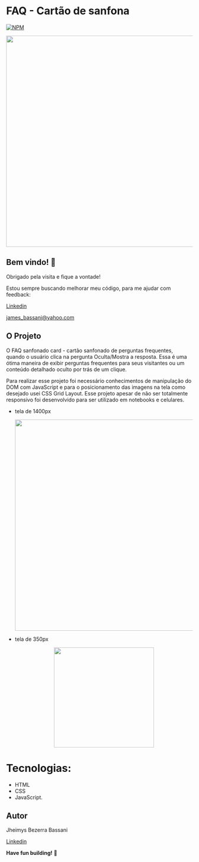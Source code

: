 # FAQ - Cartão de sanfona

[![NPM](https://img.shields.io/npm/l/react)](https://github.com/Jheimys/Electronic_battery/blob/master/LICENCE)

<p align=center>
  <image width="570" heigth="570" src='https://github.com/Jheimys/assets/blob/master/faq-gif.gif'>
</p>

## Bem vindo! 👋

Obrigado pela visita e fique a vontade!

Estou sempre buscando melhorar meu código, para me ajudar com feedback:

[Linkedin](https://www.linkedin.com/in/jheimys/)

james_bassani@yahoo.com

## O Projeto

O FAQ sanfonado card - cartão sanfonado de perguntas frequentes, quando o usuário clica na pergunta Oculta/Mostra a resposta. Essa é uma ótima maneira de exibir perguntas frequentes para seus visitantes ou um conteúdo detalhado oculto por trás de um clique.

Para realizar esse projeto foi necessário conhecimentos de manipulação do DOM com JavaScript e para o posicionamento das imagens na tela como desejado usei CSS Grid Layout. Esse projeto apesar de não ser totalmente responsivo foi desenvolvido para ser utilizado em notebooks e celulares.

- tela de 1400px

  <p align="center">
    <image width="570" heigth="570" src='https://github.com/Jheimys/assets/blob/master/faq-desktop-design.jpg'>
  </p>

- tela de 350px
  <p align="center">
    <image width="270" heigth="50" src='https://github.com/Jheimys/assets/blob/master/faq-mobile-design.jpg'>
  </p>

# Tecnologias:

- HTML
- CSS
- JavaScript.

## Autor

Jheimys Bezerra Bassani

[Linkedin](https://www.linkedin.com/in/jheimys/)

**Have fun building!** 🚀
